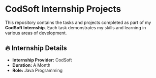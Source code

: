 # CodSoft Internship Projects

This repository contains the tasks and projects completed as part of my **CodSoft Internship**. Each task demonstrates my skills and learning in various areas of development.

## 🔥 Internship Details
- **Internship Provider:** CodSoft
- **Duration:** A Month
- **Role:** Java Programming
